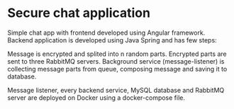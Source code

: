# Secure chat application

Simple chat app with frontend developed using Angular framework. Backend application is developed using Java Spring and has few steps:

Message is encrypted and splited into n random parts.
Encrypted parts are sent to three RabbitMQ servers.
Background service (message-listener) is collecting message parts from queue, composing message and saving it to database.

Message listener, every backend service, MySQL database and RabbitMQ server are deployed on Docker using a docker-compose file. 


